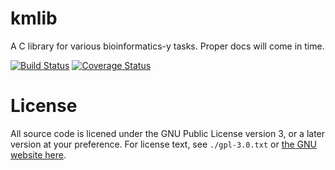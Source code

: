 kmlib
=====

A C library for various bioinformatics-y tasks. Proper docs will come in time.

[![Build Status](https://travis-ci.org/kdmurray91/kmlib.png)](https://travis-ci.org/kdmurray91/kmlib)
[![Coverage Status](https://img.shields.io/coveralls/kdmurray91/kmlib.svg)](https://coveralls.io/r/kdmurray91/kmlib?branch=dev)

License
=======

All source code is licened under the GNU Public License version 3, or a later
version at your preference.  For license text, see `./gpl-3.0.txt` or
[the GNU website here](http://www.gnu.org/licenses/gpl-3.0.txt).
